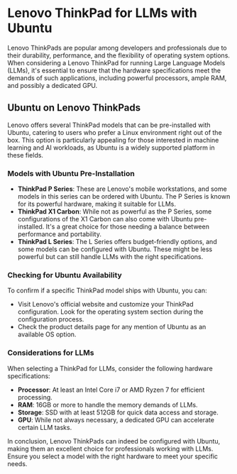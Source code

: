 # Lenovo ThinkPad for LLMs with Ubuntu

Lenovo ThinkPads are popular among developers and professionals due to their durability, performance, and the flexibility of operating system options. When considering a Lenovo ThinkPad for running Large Language Models (LLMs), it's essential to ensure that the hardware specifications meet the demands of such applications, including powerful processors, ample RAM, and possibly a dedicated GPU.

## Ubuntu on Lenovo ThinkPads

Lenovo offers several ThinkPad models that can be pre-installed with Ubuntu, catering to users who prefer a Linux environment right out of the box. This option is particularly appealing for those interested in machine learning and AI workloads, as Ubuntu is a widely supported platform in these fields.

### Models with Ubuntu Pre-Installation

- **ThinkPad P Series**: These are Lenovo's mobile workstations, and some models in this series can be ordered with Ubuntu. The P Series is known for its powerful hardware, making it suitable for LLMs.
- **ThinkPad X1 Carbon**: While not as powerful as the P Series, some configurations of the X1 Carbon can also come with Ubuntu pre-installed. It's a great choice for those needing a balance between performance and portability.
- **ThinkPad L Series**: The L Series offers budget-friendly options, and some models can be configured with Ubuntu. These might be less powerful but can still handle LLMs with the right specifications.

### Checking for Ubuntu Availability

To confirm if a specific ThinkPad model ships with Ubuntu, you can:
- Visit Lenovo's official website and customize your ThinkPad configuration. Look for the operating system section during the configuration process.
- Check the product details page for any mention of Ubuntu as an available OS option.

### Considerations for LLMs

When selecting a ThinkPad for LLMs, consider the following hardware specifications:
- **Processor**: At least an Intel Core i7 or AMD Ryzen 7 for efficient processing.
- **RAM**: 16GB or more to handle the memory demands of LLMs.
- **Storage**: SSD with at least 512GB for quick data access and storage.
- **GPU**: While not always necessary, a dedicated GPU can accelerate certain LLM tasks.

In conclusion, Lenovo ThinkPads can indeed be configured with Ubuntu, making them an excellent choice for professionals working with LLMs. Ensure you select a model with the right hardware to meet your specific needs.

